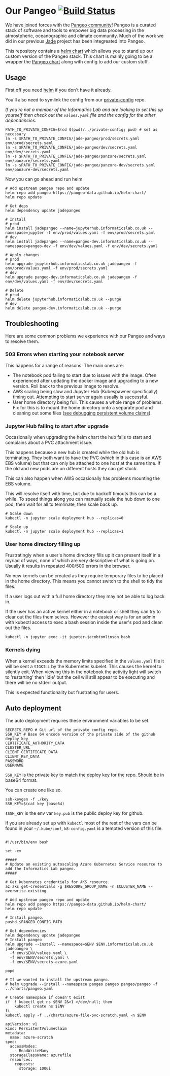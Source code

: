 # Our Pangeo [![Build Status](https://travis-ci.com/informatics-lab/our-pangeo.svg?branch=master)](https://travis-ci.com/informatics-lab/our-pangeo)

We have joined forces with the [Pangeo community](https://pangeo-data.github.io/)! Pangeo is a curated stack of software and tools to empower big data processing in the atmostpheric, oceanographic and climate community. Much of the work we did in our previous [Jade](https://github.com/informatics-lab?utf8=%E2%9C%93&q=jade&type=&language=) project has been integreated into Pangeo.

This repository contains a [helm chart](https://github.com/kubernetes/helm/blob/master/docs/charts.md) which allows you to stand up our custom version of the Pangeo stack. This chart is mainly going to be a wrapper the [Pangeo chart](https://zero-to-jupyterhub.readthedocs.io/en/latest/) along with config to add our custom stuff.

## Usage

First off you need [helm](https://github.com/kubernetes/helm) if you don't have it already.

You'll also need to symlink the config from our [private-config](https://github.com/met-office-lab/private-config) repo.

_If you're not a member of the Informatics Lab and are looking to set this up yourself then check out the `values.yaml` file and the config for the other dependencies._

```shell
PATH_TO_PRIVATE_CONFIG=$(cd $(pwd)/../private-config; pwd) # set as necessary
ln -s $PATH_TO_PRIVATE_CONFIG/jade-pangeo/prod/secrets.yaml env/prod/secrets.yaml
ln -s $PATH_TO_PRIVATE_CONFIG/jade-pangeo/dev/secrets.yaml env/dev/secrets.yaml
ln -s $PATH_TO_PRIVATE_CONFIG/jade-pangeo/panzure/secrets.yaml env/panzure/secrets.yaml
ln -s $PATH_TO_PRIVATE_CONFIG/jade-pangeo/panzure-dev/secrets.yaml env/panzure-dev/secrets.yaml
```

Now you can go ahead and run helm.

```shell
# Add upstream pangeo repo and update
helm repo add pangeo https://pangeo-data.github.io/helm-chart/
helm repo update

# Get deps
helm dependency update jadepangeo

# Install
# prod
helm install jadepangeo --name=jupyterhub.informaticslab.co.uk --namespace=jupyter -f env/prod/values.yaml -f env/prod/secrets.yaml
# dev
helm install jadepangeo --name=pangeo-dev.informaticslab.co.uk --namespace=pangeo-dev -f env/dev/values.yaml -f env/dev/secrets.yaml

# Apply changes
# prod
helm upgrade jupyterhub.informaticslab.co.uk jadepangeo -f env/prod/values.yaml -f env/prod/secrets.yaml
# dev
helm upgrade pangeo-dev.informaticslab.co.uk jadepangeo -f env/dev/values.yaml -f env/dev/secrets.yaml

# Delete
# prod
helm delete jupyterhub.informaticslab.co.uk --purge
# dev
helm delete pangeo-dev.informaticslab.co.uk --purge
```

## Troubleshooting

Here are some common problems we experience with our Pangeo and ways to resolve them.


### 503 Errors when starting your notebook server

This happens for a range of reasons. The main ones are:
 - The notebook pod failing to start due to issues with the image. Often experienced after updating the docker image and upgrading to a new version. Roll back to the previous image to resolve.
 - AWS scaling being slow and Jupyter Hub (Kubespawner specifically) timing out. Attempting to start server again usually is successful.
 - User home directory being full. This causes a whole range of problems. Fix for this is to mount the home directory onto a separate pod and cleaning out some files ([see debugging persistent volume claims](https://medium.com/@jacobtomlinson/debugging-kubernetes-pvcs-a150f5efbe95)).


### Jupyter Hub failing to start after upgrade

Occasionally when upgrading the helm chart the hub fails to start and complains about a PVC attachment issue.

This happens because a new hub is created while the old hub is terminating. They both want to have the PVC (which in this case is an AWS EBS volume) but that can only be attached to one host at the same time. If the old and new pods are on different hosts they can get stuck.

This can also happen when AWS occasionally has problems mounting the EBS volume.

This will resolve itself with time, but due to backoff timouts this can be a while. To speed things along you can manually scale the hub down to one pod, then wait for all to temrinate, then scale back up.

```shell
# Scale down
kubectl -n jupyter scale deployment hub --replicas=0

# Scale up
kubectl -n jupyter scale deployment hub --replicas=1
```


### User home directory filling up

Frustratingly when a user's home directory fills up it can present itself in a myriad of ways, none of which are very descriptive of what is going on. Usually it results in repeated 400/500 errors in the browser.

No new kernels can be created as they require temporary files to be placed in the home directory. This means you cannot switch to the shell to tidy the files.

If a user logs out with a full home directory they may not be able to log back in.

If the user has an active kernel either in a notebook or shell they can try to clear out the files them selves. However the easiest way is for an admin with kubectl access to exec a bash session inside the user's pod and clean out the files.

```shell
kubectl -n jupyter exec -it jupyter-jacobtomlinson bash
```


### Kernels dying

When a kernel exceeds the memory limits specified in the `values.yaml` file it will be sent a `SIGKILL` by the Kubernetes kubelet. This causes the kernel to silently exit. When viewing this in the notebook the activity light will switch to 'restarting' then 'idle' but the cell will still appear to be executing and there will be no stderr output.

This is expected functionality but frustrating for users.


## Auto deployment

The auto deployment requires these environment variables to be set.

```shell
SECRETS_REPO # Git url of the private config repo.
SSH_KEY # Base 64 encode version of the private side of the github deploy key
CERTIFICATE_AUTHORITY_DATA 
CLUSTER_URL
CLIENT_CERTIFICATE_DATA
CLIENT_KEY_DATA
PASSWORD
USERNAME
```

`SSH_KEY` is the private key to match the deploy key for the repo. Should be in base64 format.

You can create one like so.
```shell
ssh-keygen -f ./key
SSH_KEY=$(cat key |base64)
```

`$SSH_KEY` is the env var `key.pub` is the public deploy key for github.


If you are already set up with `kubectl` most of the rest of the vars can be found in your `~/.kube/conf`, `k8-config.yaml` is a tempted version of this file.





```

#!/usr/bin/env bash

set -ex

#####
# Update an existing autoscaling Azure Kubernetes Service resource to add the Informatics Lab pangeo.
#####

# Get kubernetes credentials for AKS resource.
az aks get-credentials -g $RESOURE_GROUP_NAME -n $CLUSTER_NAME --overwrite-existing

# Add upstream pangeo repo and update
helm repo add pangeo https://pangeo-data.github.io/helm-chart/
helm repo update

# Install pangeo.
pushd $PANGEO_CONFIG_PATH

# Get dependencies
helm dependency update jadepangeo
# Install pangeo
helm upgrade --install --namespace=$ENV $ENV.informaticslab.co.uk jadepangeo \
  -f env/$ENV/values.yaml \
  -f env/$ENV/secrets.yaml \
  -f env/$ENV/secrets-azure.yaml

popd

# If we wanted to install the upstream pangeo.
# helm upgrade --install --namespace pangeo pangeo pangeo/pangeo -f ../charts/pangeo.yaml
```
```
# Create namespace if doesn't exist 
if  ! kubectl get ns $ENV 2&>1 >/dev/null; then
    kubectl create ns $ENV
fi
kubectl apply -f ../charts/azure-file-pvc-scratch.yaml -n $ENV  
```

```
apiVersion: v1
kind: PersistentVolumeClaim
metadata:
  name: azure-scratch
spec:
  accessModes:
    - ReadWriteMany
  storageClassName: azurefile
  resources:
    requests:
      storage: 100Gi

```
